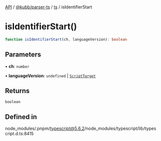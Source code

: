 [API](../../../../../packages.md) / [@kubb/parser-ts](../../../index.md) / [ts](../index.md) / isIdentifierStart

# isIdentifierStart()

```ts
function isIdentifierStart(ch, languageVersion): boolean
```

## Parameters

• **ch**: `number`

• **languageVersion**: `undefined` \| [`ScriptTarget`](../enumerations/ScriptTarget.md)

## Returns

`boolean`

## Defined in

node\_modules/.pnpm/typescript@5.6.2/node\_modules/typescript/lib/typescript.d.ts:8415
